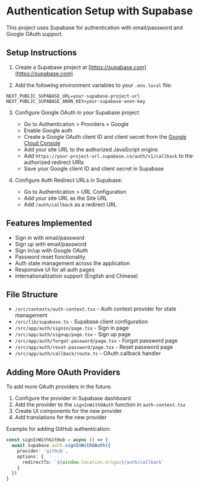 # Authentication Setup with Supabase

This project uses Supabase for authentication with email/password and Google OAuth support.

## Setup Instructions

1. Create a Supabase project at [https://supabase.com](https://supabase.com)

2. Add the following environment variables to your `.env.local` file:

```
NEXT_PUBLIC_SUPABASE_URL=your-supabase-project-url
NEXT_PUBLIC_SUPABASE_ANON_KEY=your-supabase-anon-key
```

3. Configure Google OAuth in your Supabase project:
   - Go to Authentication > Providers > Google
   - Enable Google auth
   - Create a Google OAuth client ID and client secret from the [Google Cloud Console](https://console.cloud.google.com/)
   - Add your site URL to the authorized JavaScript origins
   - Add `https://your-project-url.supabase.co/auth/v1/callback` to the authorized redirect URIs
   - Save your Google client ID and client secret in Supabase

4. Configure Auth Redirect URLs in Supabase:
   - Go to Authentication > URL Configuration
   - Add your site URL as the Site URL
   - Add `/auth/callback` as a redirect URL

## Features Implemented

- Sign in with email/password
- Sign up with email/password
- Sign in/up with Google OAuth
- Password reset functionality
- Auth state management across the application
- Responsive UI for all auth pages
- Internationalization support (English and Chinese)

## File Structure

- `/src/contexts/auth-context.tsx` - Auth context provider for state management
- `/src/lib/supabase.ts` - Supabase client configuration
- `/src/app/auth/signin/page.tsx` - Sign in page
- `/src/app/auth/signup/page.tsx` - Sign up page
- `/src/app/auth/forgot-password/page.tsx` - Forgot password page
- `/src/app/auth/reset-password/page.tsx` - Reset password page
- `/src/app/auth/callback/route.ts` - OAuth callback handler

## Adding More OAuth Providers

To add more OAuth providers in the future:

1. Configure the provider in Supabase dashboard
2. Add the provider to the `signInWithOAuth` function in `auth-context.tsx`
3. Create UI components for the new provider
4. Add translations for the new provider

Example for adding GitHub authentication:

```typescript
const signInWithGitHub = async () => {
  await supabase.auth.signInWithOAuth({
    provider: 'github',
    options: {
      redirectTo: `${window.location.origin}/auth/callback`
    }
  })
}
```
